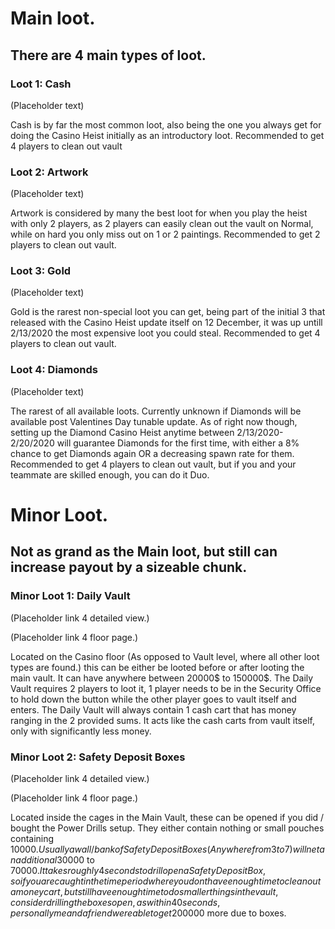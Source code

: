# Main loot.

## There are 4 main types of loot.

### Loot 1: Cash

(Placeholder text)

Cash is by far the most common loot, also being the one you always get for doing the Casino Heist initially as an introductory loot. Recommended to get 4 players to clean out vault

### Loot 2: Artwork

(Placeholder text)

Artwork is considered by many the best loot for when you play the heist with only 2 players, as 2 players can easily clean out the vault on Normal, while on hard you only miss out on 1 or 2 paintings. Recommended to get 2 players to clean out vault.

### Loot 3: Gold

(Placeholder text)

Gold is the rarest non-special loot you can get, being part of the initial 3 that released with the Casino Heist update itself on 12 December, it was up untill 2/13/2020 the most expensive loot you could steal. Recommended to get 4 players to clean out vault.

### Loot 4: Diamonds

(Placeholder text)

The rarest of all available loots. Currently unknown if Diamonds will be available post Valentines Day tunable update. As of right now though, setting up the Diamond Casino Heist anytime between 2/13/2020-2/20/2020 will guarantee Diamonds for the first time, with either a 8% chance to get Diamonds again OR a decreasing spawn rate for them. Recommended to get 4 players to clean out vault, but if you and your teammate are skilled enough, you can do it Duo.

# Minor Loot.

## Not as grand as the Main loot, but still can increase payout by a sizeable chunk.

### Minor Loot 1: Daily Vault

(Placeholder link 4 detailed view.)

(Placeholder link 4 floor page.)

Located on the Casino floor (As opposed to Vault level, where all other loot types are found.) this can be either be looted before or after looting the main vault. It can have anywhere between 20000$ to 150000$. The Daily Vault requires 2 players to loot it, 1 player needs to be in the Security Office to hold down the button while the other player goes to vault itself and enters. The Daily Vault will always contain 1 cash cart that has money ranging in the 2 provided sums. It acts like the cash carts from vault itself, only with significantly less money.

### Minor Loot 2: Safety Deposit Boxes

(Placeholder link 4 detailed view.)

(Placeholder link 4 floor page.)

Located inside the cages in the Main Vault, these can be opened if you did / bought the Power Drills setup. They either contain nothing or small pouches containing 10000$. Usually a wall / bank of Safety Deposit Boxes (Anywhere from 3 to 7) will net an additional 30000$ to 70000$. It takes roughly 4 seconds to drill open a Safety Deposit Box, so if you are caught in the time period where you dont have enough time to clean out a money cart, but still have enough time to do smaller things in the vault, consider drilling the boxes open, as within 40 seconds, personally me and a friend were able to get 200000$ more due to boxes.
